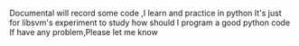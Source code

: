

Documental will record some code ,I learn and practice in python 
It's just for libsvm's experiment to study how should I program a good python code
If have any problem,Please let me know

